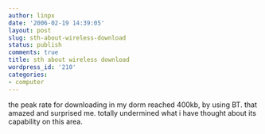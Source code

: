 ```yaml
---
author: linpx
date: '2006-02-19 14:39:05'
layout: post
slug: sth-about-wireless-download
status: publish
comments: true
title: sth about wireless download
wordpress_id: '210'
categories:
- computer
---
```


the peak rate for downloading in my dorm reached 400kb, by using BT. that
amazed and surprised me. totally undermined what i have thought about its
capability on this area.

